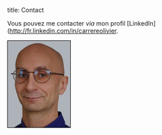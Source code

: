 title: Contact

Vous pouvez me contacter *via* mon profil
\[LinkedIn\](<http://fr.linkedin.com/in/carrereolivier>.

![](graphics/olivier-carrere.jpg)
